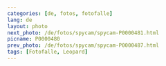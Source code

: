 ```yaml
---
categories: [de, fotos, fotofalle]
lang: de
layout: photo
next_photo: /de/fotos/spycam/spycam-P0000481.html
picname: P0000480
prev_photo: /de/fotos/spycam/spycam-P0000487.html
tags: [Fotofalle, Leopard]
---
```


